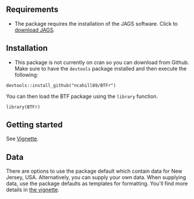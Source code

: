 ## Requirements

  - The package requires the installation of the JAGS software. Click to [download JAGS](https://sourceforge.net/projects/mcmc-jags/).

## Installation

  - This package is not currently on cran so you can download from Github. Make sure to have the `devtools` package installed and then execute the following: 

```
devtools::install_github("ncahill89/BTFr")
```

You can then load the BTF package using the `library` function. 

```{r}
library(BTFr)
```

## Getting started

See [Vignette](https://github.com/ncahill89/vignettes/blob/master/BTF.md).

## Data

There are options to use the package default which contain data for New Jersey, USA. Alternatively, you can supply your own data. When supplying data, use the package defaults as templates for formatting. You'll find more details in [the vignette](https://github.com/ncahill89/vignettes/blob/master/BTF.md).

